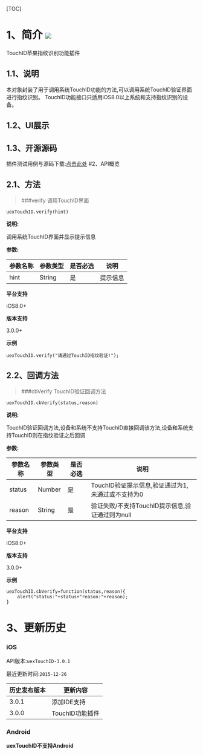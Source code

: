 [TOC]
# 1、简介 [![](http://appcan-download.oss-cn-beijing.aliyuncs.com/%E5%85%AC%E6%B5%8B%2Fgf.png)]()
TouchID苹果指纹识别功能插件
## 1.1、说明
 本对象封装了用于调用系统TouchID功能的方法,可以调用系统TouchID验证界面进行指纹识别。
 TouchID功能接口只适用iOS8.0以上系统和支持指纹识别的设备。
## 1.2、UI展示

## 1.3、开源源码
插件测试用例与源码下载:[点击此处](http://plugin.appcan.cn/details.html?id=504_pluginlist "点击此处")
#2、API概览
## 2.1、方法

> ###verify  调用TouchID界面

``
uexTouchID.verify(hint)
``

**说明:**

调用系统TouchID界面并显示提示信息

**参数:**

|  参数名称 | 参数类型  | 是否必选  |  说明 |
| ----- | ----- | ----- | ----- |
| hint | String | 是 | 提示信息 |

**平台支持**

iOS8.0+

**版本支持**

3.0.0+

**示例**

```
uexTouchID.verify("请通过TouchID指纹验证!");
```
## 2.2、回调方法

> ###cbVerify  TouchID验证回调方法

```
uexTouchID.cbVerify(status,reason)

```

**说明:**

TouchID验证回调方法,设备和系统不支持TouchID直接回调该方法,设备和系统支持TouchID则在指纹验证之后回调

**参数:**

|  参数名称 | 参数类型  | 是否必选  |  说明 |
| ----- | ----- | ----- | ----- |
| status | Number | 是 | TouchID验证提示信息,验证通过为1,未通过或不支持为0 |
| reason | String | 是 | 验证失败/不支持TouchID提示信息,验证通过则为null |

**平台支持**

iOS8.0+

**版本支持**

3.0.0+

**示例**

```
uexTouchID.cbVerify=function(status,reason){
	alert("status:"+status+"reason:"+reason);
}
```

# 3、更新历史

### iOS

API版本:`uexTouchID-3.0.1`

最近更新时间:`2015-12-26`

| 历史发布版本 | 更新内容 |
| ----- | ----- |
| 3.0.1 | 添加IDE支持 |
| 3.0.0 | TouchID功能插件 |

### Android

**uexTouchID不支持Android**

